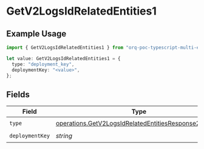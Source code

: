 # GetV2LogsIdRelatedEntities1

## Example Usage

```typescript
import { GetV2LogsIdRelatedEntities1 } from "orq-poc-typescript-multi-env-version/models/operations";

let value: GetV2LogsIdRelatedEntities1 = {
  type: "deployment_key",
  deploymentKey: "<value>",
};
```

## Fields

| Field                                                                                                                        | Type                                                                                                                         | Required                                                                                                                     | Description                                                                                                                  |
| ---------------------------------------------------------------------------------------------------------------------------- | ---------------------------------------------------------------------------------------------------------------------------- | ---------------------------------------------------------------------------------------------------------------------------- | ---------------------------------------------------------------------------------------------------------------------------- |
| `type`                                                                                                                       | [operations.GetV2LogsIdRelatedEntitiesResponse200Type](../../models/operations/getv2logsidrelatedentitiesresponse200type.md) | :heavy_check_mark:                                                                                                           | N/A                                                                                                                          |
| `deploymentKey`                                                                                                              | *string*                                                                                                                     | :heavy_check_mark:                                                                                                           | N/A                                                                                                                          |